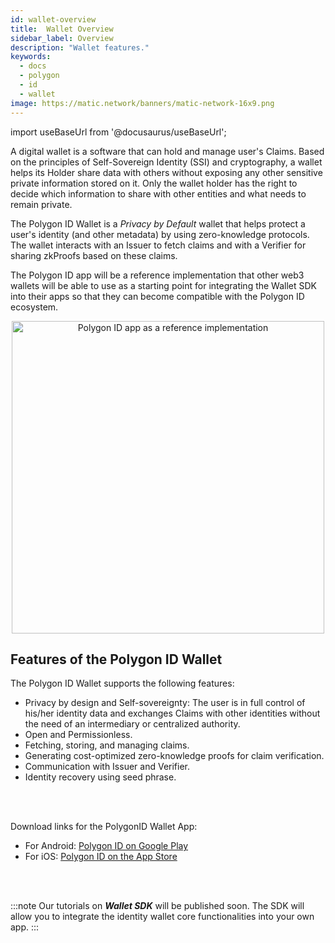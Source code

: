```yaml
---
id: wallet-overview
title:  Wallet Overview
sidebar_label: Overview
description: "Wallet features."
keywords: 
  - docs
  - polygon
  - id
  - wallet
image: https://matic.network/banners/matic-network-16x9.png
---
```


import useBaseUrl from '@docusaurus/useBaseUrl';

A digital wallet is a software that can hold and manage user's Claims. Based on the principles of Self-Sovereign Identity (SSI) and cryptography, a wallet helps its Holder share data with others without exposing any other sensitive private information stored on it. Only the wallet holder has the right to decide which information to share with other entities and what needs to remain private. 

The Polygon ID Wallet is a *Privacy by Default* wallet that helps protect a user's identity (and other metadata) by using zero-knowledge protocols. The wallet interacts with an Issuer to fetch claims and with a Verifier for sharing zkProofs based on these claims.

The Polygon ID app will be a reference implementation that other web3 wallets will be able to use as a starting point for integrating the Wallet SDK into their apps so that they can become compatible with the Polygon ID ecosystem.

<div align="center">
<img src={useBaseUrl("img/polygonid/polygon-id-reference-app.png" )} alt="Polygon ID app as a reference implementation" width="500" align="center" />
</div>

## Features of the Polygon ID Wallet

The Polygon ID Wallet supports the following features:

- Privacy by design and Self-sovereignty: The user is in full control of his/her identity data and exchanges Claims with other identities without the need of an intermediary or centralized authority. 
- Open and Permissionless. 
- Fetching, storing, and managing claims.
- Generating cost-optimized zero-knowledge proofs for claim verification.
- Communication with Issuer and Verifier.
- Identity recovery using seed phrase.

<br></br>

Download links for the PolygonID Wallet App:

- For Android: <a href="https://play.google.com/store/apps/details?id=com.polygonid.wallet" target="_blank">Polygon ID on Google Play</a>
- For iOS: <a href="https://apps.apple.com/us/app/polygon-id/id1629870183" target="_blank">Polygon ID on the App Store</a>

<br></br>

:::note 
Our tutorials on ***Wallet SDK*** will be published soon. The SDK will allow you to integrate the identity wallet core functionalities into your own app.
:::






